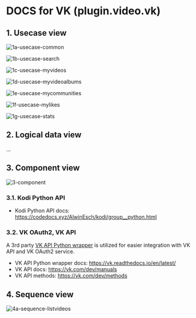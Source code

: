 # DOCS for VK (plugin.video.vk)

## 1. Usecase view

![1a-usecase-common](./uml/1a-usecase-common.png)

![1b-usecase-search](./uml/1b-usecase-search.png)

![1c-usecase-myvideos](./uml/1c-usecase-myvideos.png)

![1d-usecase-myvideoalbums](./uml/1d-usecase-myvideoalbums.png)

![1e-usecase-mycommunities](./uml/1e-usecase-mycommunities.png)

![1f-usecase-mylikes](./uml/1f-usecase-mylikes.png)

![1g-usecase-stats](./uml/1g-usecase-stats.png)

## 2. Logical data view

...

## 3. Component view

![3-component](./uml/3-component.png)

### 3.1. Kodi Python API

- Kodi Python API docs: <https://codedocs.xyz/AlwinEsch/kodi/group__python.html>

### 3.2. VK OAuth2, VK API

A 3rd party [VK API Python wrapper](https://github.com/voronind/vk) is utilized for easier integration with VK API and VK OAuth2 service.

- VK API Python wrapper docs: <https://vk.readthedocs.io/en/latest/>
- VK API docs: <https://vk.com/dev/manuals>
- VK API methods: <https://vk.com/dev/methods>

## 4. Sequence view

![4a-sequence-listvideos](./uml/4a-sequence-listvideos.png)
